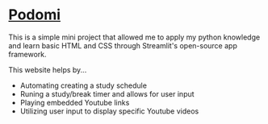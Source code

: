 # [Podomi](https://podomoro-study-scheduler.streamlit.app/)

This is a simple mini project that allowed me to apply my python knowledge and learn basic HTML and CSS through Streamlit's open-source app framework.

This website helps by...
* Automating creating a study schedule
* Runing a study/break timer and allows for user input
* Playing embedded Youtube links
* Utilizing user input to display specific Youtube videos
